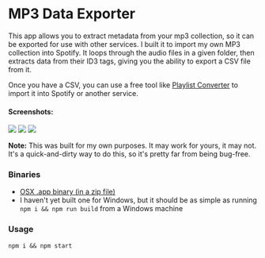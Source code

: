 # MP3 Data Exporter
This app allows you to extract metadata from your mp3 collection, so it
can be exported for use with other services. I built it to import my own
MP3 collection into Spotify. It loops through the audio files in a given
folder, then extracts data from their ID3 tags, giving you the ability
to export a CSV file from it.

Once you have a CSV, you can use a free tool like [Playlist Converter](http://www.playlist-converter.net/#/) to import it into Spotify or another service.

#### Screenshots:
![](https://s3.amazonaws.com/mp3-data-exporter/1.png)
![](https://s3.amazonaws.com/mp3-data-exporter/2.png)
![](https://s3.amazonaws.com/mp3-data-exporter/3.png)

**Note:** This was built for my own purposes. It may work for yours, it
may not. It's a quick-and-dirty way to do this, so it's pretty far from
being bug-free.

### Binaries
* [OSX .app binary (in a zip file)](https://s3.amazonaws.com/mp3-data-exporter/mp3-data-exporter.app.zip)
* I haven't yet built one for Windows, but it should be as simple as running `npm i && npm run build` from a Windows machine

### Usage
`npm i && npm start`
